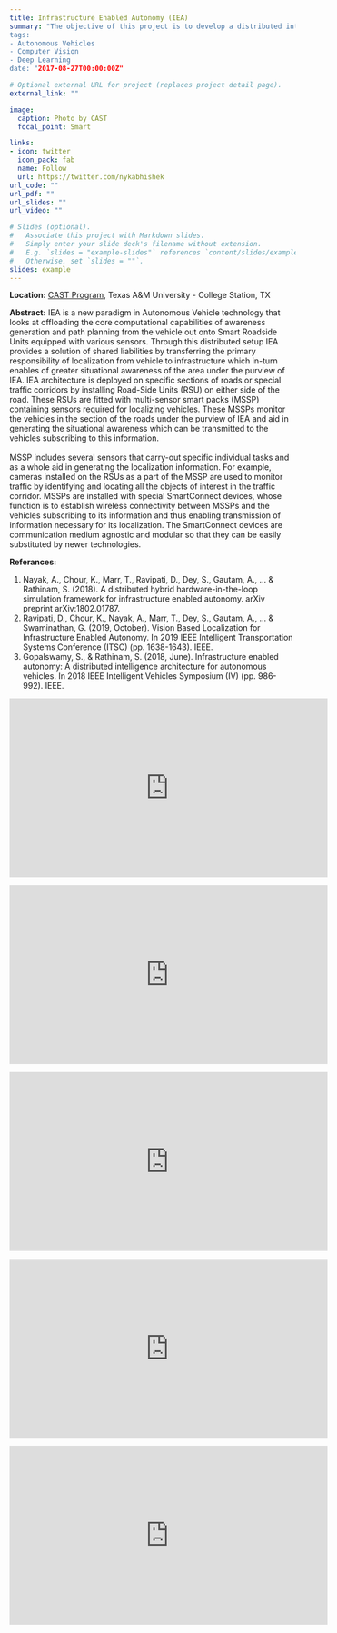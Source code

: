 ```yaml
---
title: Infrastructure Enabled Autonomy (IEA)
summary: "The objective of this project is to develop a distributed intelligence architecture for connected autonomous vehicles by offloading core computational functionalities to the infrastructure. I set up the DSRC communication network for V2V, V2I, and I2I, and developed machine vision capabilities for on-road object detection, tracking, camera/vision assisted SLAM on the smart-infrastructure to enable autonomy in vehicles. All the above techniques were developed on Python, C++, and implemented using ROS.
tags:
- Autonomous Vehicles
- Computer Vision
- Deep Learning
date: "2017-08-27T00:00:00Z"

# Optional external URL for project (replaces project detail page).
external_link: ""

image:
  caption: Photo by CAST
  focal_point: Smart

links:
- icon: twitter
  icon_pack: fab
  name: Follow
  url: https://twitter.com/nykabhishek
url_code: ""
url_pdf: ""
url_slides: ""
url_video: ""

# Slides (optional).
#   Associate this project with Markdown slides.
#   Simply enter your slide deck's filename without extension.
#   E.g. `slides = "example-slides"` references `content/slides/example-slides.md`.
#   Otherwise, set `slides = ""`.
slides: example
---
```


<p>
    <b>Location:</b> <a href="https://cast.tamu.edu/" target="_blank">CAST Program</a>, Texas A&M University - College Station, TX
</p>

<p>
    <b>Abstract:</b>
    IEA is a new paradigm in Autonomous Vehicle technology that looks at offloading the core computational capabilities of awareness generation and path planning from the vehicle out onto Smart Roadside Units equipped with various sensors.
    Through this distributed setup IEA provides a solution of shared liabilities by transferring the primary responsibility of localization from vehicle to infrastructure which in-turn enables of greater situational awareness of the area under the purview of IEA.
    IEA architecture is deployed on specific sections of roads or special traffic corridors by installing Road-Side Units (RSU) on either side of the road. 
    These RSUs are fitted with multi-sensor smart packs (MSSP) containing sensors required for localizing vehicles. 
    These MSSPs monitor the vehicles in the section of the roads under the purview of IEA and aid in generating the situational awareness which can be transmitted to the vehicles subscribing to this information. 
    <br>
    <br>
    MSSP includes several sensors that carry-out specific individual tasks and as a whole aid in generating the localization information. 
    For example, cameras installed on the RSUs as a part of the MSSP are used to monitor traffic by identifying and locating all the objects of interest in the traffic corridor. 
    MSSPs are installed with special SmartConnect devices, whose function is to establish wireless connectivity between MSSPs and the vehicles subscribing to its information and thus enabling transmission of information necessary for its localization. 
    The SmartConnect devices are communication medium agnostic and modular so that they can be easily substituted by newer technologies.
</p>

<p>
    <b>Referances:</b>
    <ol start="1">
        <li>Nayak, A., Chour, K., Marr, T., Ravipati, D., Dey, S., Gautam, A., ... & Rathinam, S. (2018). A distributed hybrid hardware-in-the-loop simulation framework for infrastructure enabled autonomy. arXiv preprint arXiv:1802.01787.</li>
        <li>Ravipati, D., Chour, K., Nayak, A., Marr, T., Dey, S., Gautam, A., ... & Swaminathan, G. (2019, October). Vision Based Localization for Infrastructure Enabled Autonomy. In 2019 IEEE Intelligent Transportation Systems Conference (ITSC) (pp. 1638-1643). IEEE.</li>
        <li>Gopalswamy, S., & Rathinam, S. (2018, June). Infrastructure enabled autonomy: A distributed intelligence architecture for autonomous vehicles. In 2018 IEEE Intelligent Vehicles Symposium (IV) (pp. 986-992). IEEE.</li>
    </ol>
</p>
<p>
    <iframe width="560" height="315" src="https://www.youtube.com/embed/s4xNCPnUPRg" frameborder="0" allow="accelerometer; autoplay; encrypted-media; gyroscope; picture-in-picture" allowfullscreen></iframe>
</p>
<p>
    <iframe width="560" height="315" src="https://www.youtube.com/embed/eOoPIvJhj3k" frameborder="0" allow="accelerometer; autoplay; encrypted-media; gyroscope; picture-in-picture" allowfullscreen></iframe>
</p>
<p>
    <iframe width="560" height="315" src="https://www.youtube.com/embed/iMSxPE9c2QQ" frameborder="0" allow="accelerometer; autoplay; encrypted-media; gyroscope; picture-in-picture" allowfullscreen></iframe>
</p>
<p>
    <iframe width="560" height="315" src="https://www.youtube.com/embed/7MCkzDjaPPY" frameborder="0" allow="accelerometer; autoplay; encrypted-media; gyroscope; picture-in-picture" allowfullscreen></iframe>
</p>
<p>
    <iframe width="560" height="315" src="https://www.youtube.com/embed/X9t4WEsonf0" frameborder="0" allow="accelerometer; autoplay; encrypted-media; gyroscope; picture-in-picture" allowfullscreen></iframe>
</p>